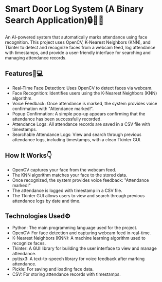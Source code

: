 # Smart Door Log System (A Binary Search Application)🔒🚪✨ 
An AI-powered system that automatically marks attendance using face recognition. This project uses OpenCV, K-Nearest Neighbors (KNN), and Tkinter to detect and recognize faces from a webcam feed, log attendance with timestamps, and provide a user-friendly interface for searching and managing attendance records.

## Features🌟💻
* Real-Time Face Detection: Uses OpenCV to detect faces via webcam.
* Face Recognition: Identifies users using the K-Nearest Neighbors (KNN) algorithm.
* Voice Feedback: Once attendance is marked, the system provides voice confirmation with "Attendance marked!".
* Popup Confirmation: A simple pop-up appears confirming that the attendance has been successfully recorded.
* Attendance Logs: All attendance records are saved in a CSV file with timestamps.
* Searchable Attendance Logs: View and search through previous attendance logs, including timestamps, with a clean Tkinter GUI.

## How It Works👇
* OpenCV captures your face from the webcam feed.
* The KNN algorithm matches your face to the stored data.
* Once recognized, the system provides voice feedback: "Attendance marked!"
* The attendance is logged with timestamp in a CSV file.
* The Tkinter GUI allows users to view and search through previous attendance logs by date and time.

## Technologies Used⚙️
* Python: The main programming language used for the project.
* OpenCV: For face detection and capturing webcam feed in real-time.
* K-Nearest Neighbors (KNN): A machine learning algorithm used to recognize faces.
* Tkinter: A GUI library for building the user interface to view and manage attendance.
* pyttsx3: A text-to-speech library for voice feedback after marking attendance.
* Pickle: For saving and loading face data.
* CSV: For storing attendance records with timestamps.
